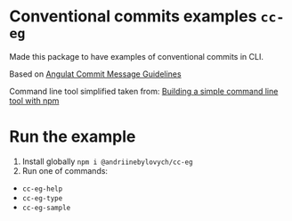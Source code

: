 # Conventional commits examples `cc-eg`

Made this package to have examples of conventional commits in CLI.

Based on [Angulat Commit Message Guidelines](https://github.com/angular/angular/blob/22b96b9/CONTRIBUTING.md#-commit-message-guidelines)

Command line tool simplified taken from: [Building a simple command line tool with npm
](https://blog.npmjs.org/post/118810260230/building-a-simple-command-line-tool-with-npm)

# Run the example

1. Install globally `npm i @andriinebylovych/cc-eg`
2. Run one of commands:

- `cc-eg-help`
- `cc-eg-type`
- `cc-eg-sample`
